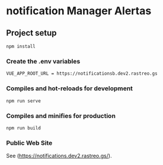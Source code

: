 # notification Manager Alertas

## Project setup
```
npm install
```

### Create the .env variables
```
VUE_APP_ROOT_URL = https://notificationsb.dev2.rastreo.gs

```

### Compiles and hot-reloads for development
```
npm run serve
```

### Compiles and minifies for production
```
npm run build
```

### Public Web Site
See (https://notifications.dev2.rastreo.gs/).


